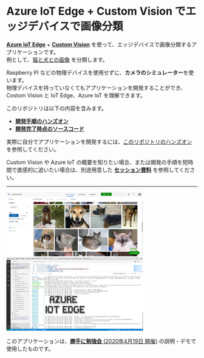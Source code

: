# Azure IoT Edge + Custom Vision でエッジデバイスで画像分類

[**Azure IoT Edge**](https://docs.microsoft.com/ja-jp/azure/iot-edge/) + [**Custom Vision**](https://www.customvision.ai/) を使って、エッジデバイスで画像分類するアプリケーションです。  
例として、[猫と犬との画像](https://www.kaggle.com/chetankv/dogs-cats-images) を分類します。

Raspberry PI などの物理デバイスを使用せずに、**カメラのシミュレーター**を使います。  
物理デバイスを持っていなくてもアプリケーションを開発することができ、Costom Vision と IoT Edge、Azure IoT を理解できます。

このリポジトリは以下の内容を含みます。

- [**開発手順のハンズオン**](./docs/README.md)
- [**開発完了時点のソースコード**](./source/README.md)

実際に自分でアプリケーションを開発するには、[このリポジトリのハンズオン](./docs/README.md) を参照してください。

Custom Vision や Azure IoT の概要を知りたい場合、または開発の手順を短時間で直感的に追いたい場合は、別途用意した [**セッション資料**](https://www.slideshare.net/seosoft/azure-iot-edge-custom-vision) を参照してください。

---

<img src="./docs/images/customvision_top_image.jpg" width="360px" />
<img src="./docs/images/iotedge_top_image.jpg" width="360px" />


このアプリケーションは、[**勝手に勉強会** (2020年4月19日 開催)](https://katte.connpass.com/event/173288/) の説明・デモで使用したものです。
